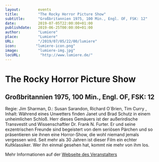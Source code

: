 ```yaml
---
layout:        events
title:         "The Rocky Horror Picture Show"
subtitle:      "Großbritannien 1975, 100 Min., Engl. OF, FSK: 12"
date:          2019-07-05T22:00:00+01:00
publishdate:   2019-06-25T00:00:00+01:00
author:        "Lumiere"
place:         "Lumiere"
URL:           "/2019/07/05/22/00/lumiere"
icon:         "lumiere-icon.png"
image:         "lumiere-img.jpg"
locURL:         "http://www.lumiere.de/"
---
```


The Rocky Horror Picture Show
===========

Großbritannien 1975, 100 Min., Engl. OF, FSK: 12
-----------

Regie: Jim Sharman, D.: Susan Sarandon, Richard O`Brien, Tim Curry , Inhalt: Während eines Unwetters finden Janet und Brad Schutz in einem unheimlichen Schloß. Herr dieses Gemäuers ist der außerirdische Transvestit und Wissenschaftler Dr. Frank N. Furter. Er und seine exzentrischen Freunde sind begeistert von dem seriösen Pärchen und so präsentieren sie ihnen eine Horror-Show, die wohl niemand jemals vergessen wird. Seit mehr als 30 Jahren ist dieser Film ein echter Kultklassiker. Wer ihn einmal gesehen hat, kommt nie mehr von ihm los.

Mehr Informationen auf der [Webseite des Veranstalters](http://www.lumiere.de/19/07/rocky.htm)
